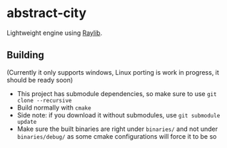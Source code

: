 # abstract-city
Lightweight engine using [Raylib](https://github.com/raysan5/raylib).

## Building
(Currently it only supports windows, Linux porting is work in progress, it should be ready soon)
- This project has submodule dependencies, so make sure to use `git clone --recursive`
- Build normally with `cmake`
- Side note: if you download it without submodules, use `git submodule update`
- Make sure the built binaries are right under `binaries/` and not under `binaries/debug/` as some cmake configurations will force it to be so